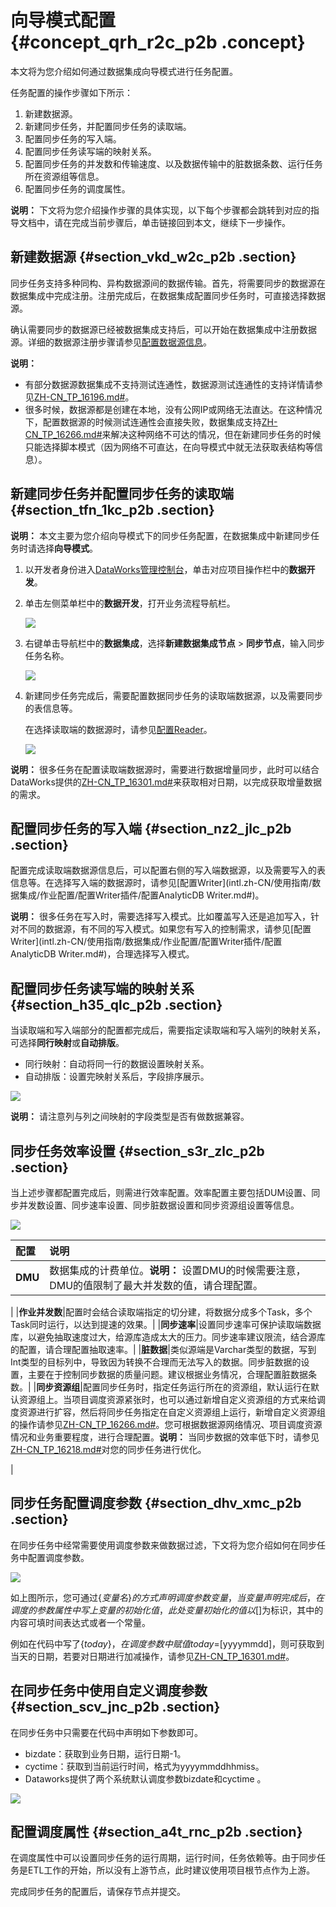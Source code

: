 # 向导模式配置 {#concept_qrh_r2c_p2b .concept}

本文将为您介绍如何通过数据集成向导模式进行任务配置。

任务配置的操作步骤如下所示：

1.  新建数据源。
2.  新建同步任务，并配置同步任务的读取端。
3.  配置同步任务的写入端。
4.  配置同步任务读写端的映射关系。
5.  配置同步任务的并发数和传输速度、以及数据传输中的脏数据条数、运行任务所在资源组等信息。
6.  配置同步任务的调度属性。

**说明：** 下文将为您介绍操作步骤的具体实现，以下每个步骤都会跳转到对应的指导文档中，请在完成当前步骤后，单击链接回到本文，继续下一步操作。

## 新建数据源 {#section_vkd_w2c_p2b .section}

同步任务支持多种同构、异构数据源间的数据传输。首先，将需要同步的数据源在数据集成中完成注册。注册完成后，在数据集成配置同步任务时，可直接选择数据源。

确认需要同步的数据源已经被数据集成支持后，可以开始在数据集成中注册数据源。详细的数据源注册步骤请参见[配置数据源信息](https://www.alibabacloud.com/help/faq-list/72788.htm)。

**说明：** 

-   有部分数据源数据集成不支持测试连通性，数据源测试连通性的支持详情请参见[ZH-CN\_TP\_16196.md\#](intl.zh-CN/使用指南/数据集成/数据源配置/数据源测试连通性.md#)。
-   很多时候，数据源都是创建在本地，没有公网IP或网络无法直达。在这种情况下，配置数据源的时候测试连通性会直接失败，数据集成支持[ZH-CN\_TP\_16266.md\#](intl.zh-CN/使用指南/数据集成/常见配置/新增任务资源.md#)来解决这种网络不可达的情况，但在新建同步任务的时候只能选择脚本模式（因为网络不可直达，在向导模式中就无法获取表结构等信息）。

## 新建同步任务并配置同步任务的读取端 {#section_tfn_1kc_p2b .section}

**说明：** 本文主要为您介绍向导模式下的同步任务配置，在数据集成中新建同步任务时请选择**向导模式**。

1.  以开发者身份进入[DataWorks管理控制台](https://workbench.data.aliyun.com/console)，单击对应项目操作栏中的**数据开发**。
2.  单击左侧菜单栏中的**数据开发**，打开业务流程导航栏。

    ![](http://static-aliyun-doc.oss-cn-hangzhou.aliyuncs.com/assets/img/16216/15547131047611_zh-CN.png)

3.  右键单击导航栏中的**数据集成**，选择**新建数据集成节点** \> **同步节点**，输入同步任务名称。

    ![](http://static-aliyun-doc.oss-cn-hangzhou.aliyuncs.com/assets/img/16216/15547131047612_zh-CN.png)

4.  新建同步任务完成后，需要配置数据同步任务的读取端数据源，以及需要同步的表信息等。

    在选择读取端的数据源时，请参见[配置Reader](https://www.alibabacloud.com/help/faq-list/49806.htm)。

    ![](http://static-aliyun-doc.oss-cn-hangzhou.aliyuncs.com/assets/img/16216/15547131047614_zh-CN.png)


**说明：** 很多任务在配置读取端数据源时，需要进行数据增量同步，此时可以结合DataWorks提供的[ZH-CN\_TP\_16301.md\#](intl.zh-CN/使用指南/数据开发/调度配置/参数配置.md#)来获取相对日期，以完成获取增量数据的需求。

## 配置同步任务的写入端 {#section_nz2_jlc_p2b .section}

配置完成读取端数据源信息后，可以配置右侧的写入端数据源，以及需要写入的表信息等。在选择写入端的数据源时，请参见[配置Writer](intl.zh-CN/使用指南/数据集成/作业配置/配置Writer插件/配置AnalyticDB Writer.md#)。

**说明：** 很多任务在写入时，需要选择写入模式。比如覆盖写入还是追加写入，针对不同的数据源，有不同的写入模式。如果您有写入的控制需求，请参见[配置Writer](intl.zh-CN/使用指南/数据集成/作业配置/配置Writer插件/配置AnalyticDB Writer.md#)，合理选择写入模式。

## 配置同步任务读写端的映射关系 {#section_h35_qlc_p2b .section}

当读取端和写入端部分的配置都完成后，需要指定读取端和写入端列的映射关系，可选择**同行映射**或**自动排版**。

-   同行映射：自动将同一行的数据设置映射关系。
-   自动排版：设置完映射关系后，字段排序展示。

![](http://static-aliyun-doc.oss-cn-hangzhou.aliyuncs.com/assets/img/16216/15547131047615_zh-CN.png)

**说明：** 请注意列与列之间映射的字段类型是否有做数据兼容。

## 同步任务效率设置 {#section_s3r_zlc_p2b .section}

当上述步骤都配置完成后，则需进行效率配置。效率配置主要包括DUM设置、同步并发数设置、同步速率设置、同步脏数据设置和同步资源组设置等信息。

![](http://static-aliyun-doc.oss-cn-hangzhou.aliyuncs.com/assets/img/16216/15547131057616_zh-CN.png)

|配置|说明|
|:-|:-|
|**DMU**|数据集成的计费单位。**说明：** 设置DMU的时候需要注意，DMU的值限制了最大并发数的值，请合理配置。

|
|**作业并发数**|配置时会结合读取端指定的切分建，将数据分成多个Task，多个Task同时运行，以达到提速的效果。|
|**同步速率**|设置同步速率可保护读取端数据库，以避免抽取速度过大，给源库造成太大的压力。同步速率建议限流，结合源库的配置，请合理配置抽取速率。|
|**脏数据**|类似源端是Varchar类型的数据，写到Int类型的目标列中，导致因为转换不合理而无法写入的数据。同步脏数据的设置，主要在于控制同步数据的质量问题。建议根据业务情况，合理配置脏数据条数。|
|**同步资源组**|配置同步任务时，指定任务运行所在的资源组，默认运行在默认资源组上。当项目调度资源紧张时，也可以通过新增自定义资源组的方式来给调度资源进行扩容，然后将同步任务指定在自定义资源组上运行，新增自定义资源组的操作请参见[ZH-CN\_TP\_16266.md\#](intl.zh-CN/使用指南/数据集成/常见配置/新增任务资源.md#)。您可根据数据源网络情况、项目调度资源情况和业务重要程度，进行合理配置。**说明：** 当同步数据的效率低下时，请参见[ZH-CN\_TP\_16218.md\#](intl.zh-CN/使用指南/数据集成/作业配置/优化配置.md#)对您的同步任务进行优化。

|

## 同步任务配置调度参数 {#section_dhv_xmc_p2b .section}

在同步任务中经常需要使用调度参数来做数据过滤，下文将为您介绍如何在同步任务中配置调度参数。

![](http://static-aliyun-doc.oss-cn-hangzhou.aliyuncs.com/assets/img/16216/15547131057617_zh-CN.png)

如上图所示，您可通过$\{变量名\}的方式声明调度参数变量，当变量声明完成后，在调度的参数属性中写上变量的初始化值，此处变量初始化的值以$\[\]为标识，其中的内容可填时间表达式或者一个常量。

例如在代码中写了$\{today\}，在调度参数中赋值today=$\[yyyymmdd\]，则可获取到当天的日期，若要对日期进行加减操作，请参见[ZH-CN\_TP\_16301.md\#](intl.zh-CN/使用指南/数据开发/调度配置/参数配置.md#)。

## 在同步任务中使用自定义调度参数 {#section_scv_jnc_p2b .section}

在同步任务中只需要在代码中声明如下参数即可。

-   bizdate：获取到业务日期，运行日期-1。
-   cyctime：获取到当前运行时间，格式为yyyymmddhhmiss。
-   Dataworks提供了两个系统默认调度参数bizdate和cyctime 。

![](http://static-aliyun-doc.oss-cn-hangzhou.aliyuncs.com/assets/img/16216/15547131057618_zh-CN.png)

## 配置调度属性 {#section_a4t_rnc_p2b .section}

在调度属性中可以设置同步任务的运行周期，运行时间，任务依赖等。由于同步任务是ETL工作的开始，所以没有上游节点，此时建议使用项目根节点作为上游。

完成同步任务的配置后，请保存节点并提交。

